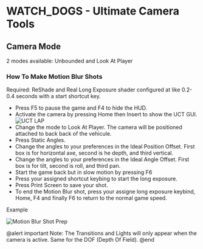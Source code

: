 # WATCH_DOGS - Ultimate Camera Tools 

## Camera Mode

2 modes available: Unbounded and Look At Player

### How To Make Motion Blur Shots

Required: ReShade and Real Long Exposure shader configured at like 0.2-0.4 seconds with a start shortcut key.

* Press F5 to pause the game and F4 to hide the HUD.
* Activate the camera by pressing Home then Insert to show the UCT GUI.
![UCT LAP](image/UCT-01.png)
* Change the mode to Look At Player. The camera will be positioned attached to back back of the vehicule.
* Press Static Angles.
* Change the angles to your preferences in the Ideal Position Offset.
  First box is for horizontal axe, second is he depth, and third vertical.
* Change the angles to your preferences in the Ideal Angle Offset.
  First box is for tilt, second is roll, and third pan.
* Start the game back but in slow motion by pressing F6
* Press your assigned shortcut keybing to start the long exposure. 
* Press Print Screen to save your shot.
* To end the Motion Blur shot, press your assigne long exposure keybind, Home, F4 and finally F6 to return to the normal game speed. 

Example

![Motion Blur Shot Prep](image/UCT-02.png)






@alert important
Note:
The Transitions and Lights will only appear when the camera is active.
Same for the DOF (Depth Of Field).
@end
